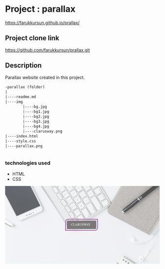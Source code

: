# Project : parallax
https://farukkursun.github.io/prallax/

## Project clone link
https://github.com/farukkursun/prallax.git

## Description
Parallax website created in this project.


```
-parallax (folder)
|
|----readme.md               
|----img          
        |----bg.jpg  
        |----bg1.jpg
		|----bg2.jpg
		|----bg3.jpg
		|----bg4.jpg
		|----clarusway.png
|----index.html  
|----style.css   
|----parallax.png	     
    	

```

### technologies used
- HTML
- CSS

![proje image](https://raw.githubusercontent.com/farukkursun/prallax/master/parallax.png)
